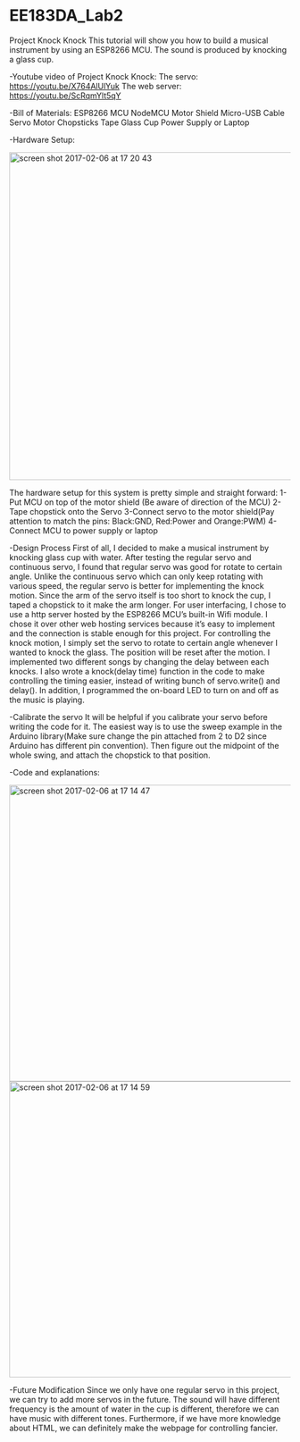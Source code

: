 # EE183DA_Lab2
Project Knock Knock
This tutorial will show you how to build a musical instrument by using an ESP8266 MCU. The sound is produced by knocking a glass cup. 

-Youtube video of Project Knock Knock:
The servo:
https://youtu.be/X764AlUlYuk
The web server:
https://youtu.be/ScRqmYlt5qY

-Bill of Materials:
ESP8266 MCU
NodeMCU Motor Shield
Micro-USB Cable
Servo Motor
Chopsticks
Tape
Glass Cup
Power Supply or Laptop

-Hardware Setup:

<img width="587" alt="screen shot 2017-02-06 at 17 20 43" src="https://cloud.githubusercontent.com/assets/9398437/22673724/ae4b3624-ec90-11e6-9fd3-4c1a238c7396.png">

The hardware setup for this system is pretty simple and straight forward:
1-Put MCU on top of the motor shield (Be aware of direction of the MCU)
2-Tape chopstick onto the Servo
3-Connect servo to the motor shield(Pay attention to match the pins: Black:GND, Red:Power and Orange:PWM)
4-Connect MCU to power supply or laptop

-Design Process
	First of all, I decided to make a musical instrument by knocking glass cup with water. After testing the regular servo and continuous servo, I found that regular servo was good for rotate to certain angle. Unlike the continuous servo which can only keep rotating with various speed, the regular servo is better for implementing the knock motion. Since the arm of the servo itself is too short to knock the cup, I taped a chopstick to it make the arm longer.
	For user interfacing, I chose to use a http server hosted by the ESP8266 MCU’s built-in Wifi module. I chose it over other web hosting services because it’s easy to implement and the connection is stable enough for this project.
	For controlling the knock motion, I simply set the servo to rotate to certain angle whenever I wanted to knock the glass. The position will be reset after the motion. I implemented two different songs by changing the delay between each knocks. I also wrote a knock(delay time) function in the code to make controlling the timing easier, instead of writing bunch of servo.write() and delay(). In addition, I programmed the on-board LED to turn on and off as the music is playing. 

-Calibrate the servo
	It will be helpful if you calibrate your servo before writing the code for it. The easiest way is to use the sweep example in the Arduino library(Make sure change the pin attached from 2 to D2 since Arduino has different pin convention). Then figure out the midpoint of the whole swing, and attach the chopstick to that position. 

-Code and explanations:

<img width="531" alt="screen shot 2017-02-06 at 17 14 47" src="https://cloud.githubusercontent.com/assets/9398437/22673643/41721e82-ec90-11e6-97cc-b080013b5bd9.png">
<img width="530" alt="screen shot 2017-02-06 at 17 14 59" src="https://cloud.githubusercontent.com/assets/9398437/22673664/5cf09bfc-ec90-11e6-9f81-d86b2ad382a0.png">



-Future Modification
Since we only have one regular servo in this project, we can try to add more servos in the future. The sound will have different frequency is the amount of water in the cup is different, therefore we can have music with different tones. Furthermore, if we have more knowledge about HTML, we can definitely make the webpage for controlling fancier.
